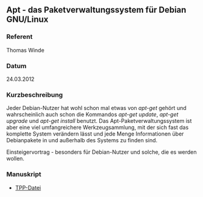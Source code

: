 ## Apt - das Paketverwaltungssystem für Debian GNU/Linux

### Referent
Thomas Winde

### Datum
24.03.2012

### Kurzbeschreibung
Jeder Debian-Nutzer hat wohl schon mal etwas von _apt-get_ gehört und
wahrscheinlich auch schon die Kommandos _apt-get update_, _apt-get upgrade_ und
_apt-get install_ benutzt. Das Apt-Paketverwaltungssystem ist aber eine viel
umfangreichere Werkzeugsammlung, mit der sich fast das komplette System
verändern lässt und jede Menge Informationen über Debianpakete in und außerhalb
des Systems zu finden sind.

Einsteigervortrag - besonders für Debian-Nutzer und solche, die es werden
wollen.

### Manuskript
* [TPP-Datei](/download/Vortraege/APT_LIT_2012.tpp)
